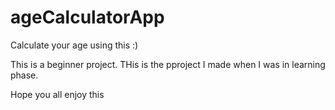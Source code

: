 # ageCalculatorApp
Calculate your age using this :)

This is a beginner project. THis is the pproject I made when I was in learning phase.

Hope you all enjoy this 
